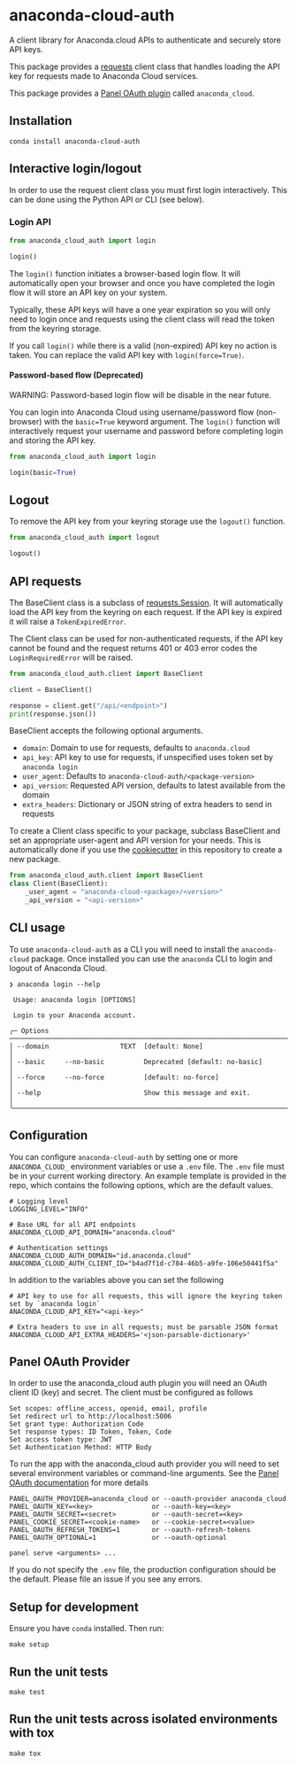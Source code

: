 # anaconda-cloud-auth

A client library for Anaconda.cloud APIs to authenticate and securely store API keys.

This package provides a [requests](https://requests.readthedocs.io/en/latest/)
client class that handles loading the API key for requests made to Anaconda Cloud services.

This package provides a [Panel OAuth plugin](https://panel.holoviz.org/how_to/authentication/configuration.html)
called `anaconda_cloud`.

## Installation

```text
conda install anaconda-cloud-auth
```

## Interactive login/logout

In order to use the request client class you must first login interactively.
This can be done using the Python API or CLI (see below).

### Login API

```python
from anaconda_cloud_auth import login

login()
```

The `login()` function initiates a browser-based login flow. It will automatically
open your browser and once you have completed the login flow it will store an
API key on your system.

Typically, these API keys will have a one year expiration so you will only need
to login once and requests using the client class will read the token from the
keyring storage.

If you call `login()` while there is a valid (non-expired) API key no action is
taken. You can replace the valid API key with `login(force=True)`.

#### Password-based flow (Deprecated)

WARNING: Password-based login flow will be disable in the near future.

You can login into Anaconda Cloud using username/password flow (non-browser)
with the `basic=True` keyword argument. The `login()` function will interactively
request your username and password before completing login and storing the API
key.

```python
from anaconda_cloud_auth import login

login(basic=True)
```

## Logout

To remove the API key from your keyring storage use the `logout()` function.

```python
from anaconda_cloud_auth import logout

logout()
```

## API requests

The BaseClient class is a subclass of [requests.Session](https://requests.readthedocs.io/en/latest/user/advanced/#session-objects).
It will automatically load the API key from the keyring on each request.
If the API key is expired it will raise a `TokenExpiredError`.

The Client class can be used for non-authenticated requests, if
the API key cannot be found and the request returns 401 or 403 error codes
the `LoginRequiredError` will be raised.

```python
from anaconda_cloud_auth.client import BaseClient

client = BaseClient()

response = client.get("/api/<endpoint>")
print(response.json())
```

BaseClient accepts the following optional arguments.

* `domain`: Domain to use for requests, defaults to `anaconda.cloud`
* `api_key`: API key to use for requests, if unspecified uses token set by `anaconda login`
* `user_agent`: Defaults to `anaconda-cloud-auth/<package-version>`
* `api_version`: Requested API version, defaults to latest available from the domain
* `extra_headers`: Dictionary or JSON string of extra headers to send in requests


To create a Client class specific to your package, subclass BaseClient and set
an appropriate user-agent and API version for your needs. This is automatically done
if you use the [cookiecutter](https://github.com/anaconda/anaconda-cloud-tools/tree/main/cookiecutter)
in this repository to create a new package.

```python
from anaconda_cloud_auth.client import BaseClient
class Client(BaseClient):
    _user_agent = "anaconda-cloud-<package>/<version>"
    _api_version = "<api-version>"
```

## CLI usage

To use `anaconda-cloud-auth` as a CLI you will need to install the
`anaconda-cloud` package. Once installed you can use the `anaconda`
CLI to login and logout of Anaconda Cloud.

```text
❯ anaconda login --help

 Usage: anaconda login [OPTIONS]

 Login to your Anaconda account.

╭─ Options ──────────────────────────────────────────────────────────────────────────────────────────────────────────────────────╮
│ --domain                  TEXT  [default: None]                                                                                │
│ --basic     --no-basic          Deprecated [default: no-basic]                                                                │
│ --force     --no-force          [default: no-force]                                                                            │
│ --help                          Show this message and exit.                                                                    │
╰────────────────────────────────────────────────────────────────────────────────────────────────────────────────────────────────╯
```

## Configuration

You can configure `anaconda-cloud-auth` by setting one or more `ANACONDA_CLOUD_`
environment variables or use a `.env` file. The `.env` file must be in your
current working directory.  An example template is provided in the repo, which
contains the following options, which are the default values.

```dotenv
# Logging level
LOGGING_LEVEL="INFO"

# Base URL for all API endpoints
ANACONDA_CLOUD_API_DOMAIN="anaconda.cloud"

# Authentication settings
ANACONDA_CLOUD_AUTH_DOMAIN="id.anaconda.cloud"
ANACONDA_CLOUD_AUTH_CLIENT_ID="b4ad7f1d-c784-46b5-a9fe-106e50441f5a"
```

In addition to the variables above you can set the following

```dotenv
# API key to use for all requests, this will ignore the keyring token set by `anaconda login`
ANACONDA_CLOUD_API_KEY="<api-key>"

# Extra headers to use in all requests; must be parsable JSON format
ANACONDA_CLOUD_API_EXTRA_HEADERS='<json-parsable-dictionary>'
```

## Panel OAuth Provider

In order to use the anaconda_cloud auth plugin you will need an OAuth client
ID (key) and secret. The client must be configured as follows

```text
Set scopes: offline_access, openid, email, profile
Set redirect url to http://localhost:5006
Set grant type: Authorization Code
Set response types: ID Token, Token, Code
Set access token type: JWT
Set Authentication Method: HTTP Body
```

To run the app with the anaconda_cloud auth provider you will need to set several
environment variables or command-line arguments. See the
[Panel OAuth documentation](https://panel.holoviz.org/how_to/authentication/configuration.html)
for more details

```text
PANEL_OAUTH_PROVIDER=anaconda_cloud or --oauth-provider anaconda_cloud
PANEL_OAUTH_KEY=<key>               or --oauth-key=<key>
PANEL_OAUTH_SECRET=<secret>         or --oauth-secret=<key>
PANEL_COOKIE_SECRET=<cookie-name>   or --cookie-secret=<value>
PANEL_OAUTH_REFRESH_TOKENS=1        or --oauth-refresh-tokens
PANEL_OAUTH_OPTIONAL=1              or --oauth-optional
```

```text
panel serve <arguments> ...
```

If you do not specify the `.env` file, the production configuration should be the default.
Please file an issue if you see any errors.

## Setup for development

Ensure you have `conda` installed.
Then run:

```shell
make setup
```

## Run the unit tests

```shell
make test
```

## Run the unit tests across isolated environments with tox

```shell
make tox
```

